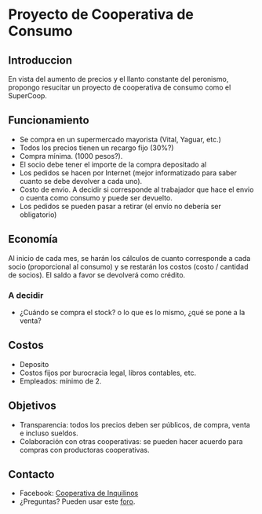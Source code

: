 # Proyecto de Cooperativa de Consumo

## Introduccion

En vista del aumento de precios y el llanto constante del peronismo, propongo resucitar un proyecto de cooperativa de consumo como el SuperCoop. 

## Funcionamiento

* Se compra en un supermercado mayorista (Vital, Yaguar, etc.)
* Todos los precios tienen un recargo fijo (30%?)
* Compra mínima. (1000 pesos?). 
* El socio debe tener el importe de la compra depositado al 
* Los pedidos se hacen por Internet (mejor informatizado para saber cuanto se debe devolver a cada uno).
* Costo de envio. A decidir si corresponde al trabajador que hace el envio o cuenta como consumo y puede ser devuelto.
* Los pedidos se pueden pasar a retirar (el envío no debería ser obligatorio)

## Economía

Al inicio de cada mes, se harán los cálculos de cuanto corresponde a cada socio (proporcional al consumo) y se restarán los costos (costo / cantidad de socios). El saldo a favor se devolverá como crédito.

### A decidir

* ¿Cuándo se compra el stock? o lo que es lo mismo, ¿qué se pone a la venta?

## Costos  

* Deposito
* Costos fijos por burocracia legal, libros contables, etc.
* Empleados: mínimo de 2.

## Objetivos

* Transparencia: todos los precios deben ser públicos, de compra, venta e incluso sueldos.
* Colaboración con otras cooperativas: se pueden hacer acuerdo para compras con productoras cooperativas.

## Contacto

* Facebook: [Cooperativa de Inquilinos](https://www.facebook.com/cooperativa.de.inquilinos/)
* ¿Preguntas? Pueden usar este [foro](http://enforos.net/viewtopic.php?f=795&t=3600).

